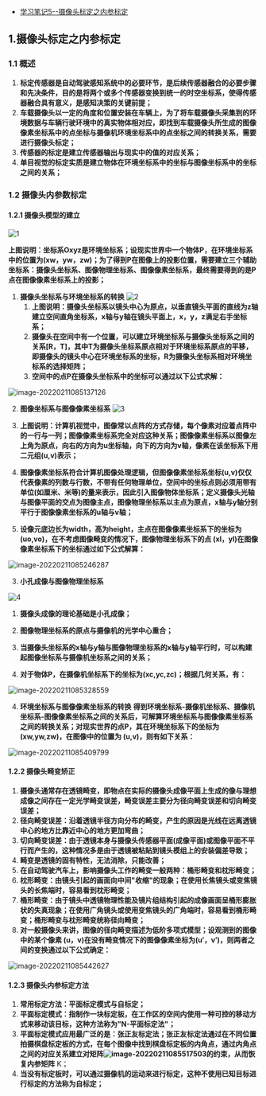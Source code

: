 - [学习笔记5--摄像头标定之内参标定](https://fuxi-willard.blog.csdn.net/article/details/121720500)

## 1.摄像头标定之内参标定

### 1.1 概述

1. **标定传感器是自动驾驶感知系统中的必要环节，是后续传感器融合的必要步骤和先决条件，目的是将两个或多个传感器变换到统一的时空坐标系，使得传感器融合具有意义，是感知决策的关键前提；**
2. **车载摄像头以一定的角度和位置安装在车辆上，为了将车载摄像头采集到的环境数据与车辆行驶环境中的真实物体相对应，即找到车载摄像头所生成的图像像素坐标系中的点坐标与摄像机环境坐标系中的点坐标之间的转换关系，需要进行摄像头标定；**
3. **传感器的标定是建立传感器输出与现实中的值的对应关系；**
4. **单目视觉的标定实质是建立物体在环境坐标系中的坐标与图像坐标系中的坐标之间的关系；**

### 1.2 摄像头内参数标定

#### 1.2.1 摄像头模型的建立

![1](https://img-blog.csdnimg.cn/1ca4c6cae83d418ebe5d34b7ce9309e7.png?x-oss-process=image/watermark,type_d3F5LXplbmhlaQ,shadow_50,text_Q1NETiBARlVYSV9XaWxsYXJk,size_20,color_FFFFFF,t_70,g_se,x_16)

**上图说明：坐标系Oxyz是环境坐标系；设现实世界中一个物体P，在环境坐标系中的位置为(xw，yw，zw)；为了得到P在图像上的投影位置，需要建立三个辅助坐标系：摄像头坐标系、图像物理坐标系、图像像素坐标系，最终需要得到的是P点在图像像素坐标系上的投影；**

1. **摄像头坐标系与环境坐标系的转换**
    ![2](https://img-blog.csdnimg.cn/797131a8d44a44779aed2b9044e28973.png?x-oss-process=image/watermark,type_d3F5LXplbmhlaQ,shadow_50,text_Q1NETiBARlVYSV9XaWxsYXJk,size_19,color_FFFFFF,t_70,g_se,x_16)
   1. **上图说明：摄像头坐标系以镜头中心为原点，以垂直镜头平面的直线为z轴建立空间直角坐标系，x轴与y轴在镜头平面上，x，y，z满足右手坐标系；**
   2. **摄像头在空间中有一个位置，可以建立环境坐标系与摄像头坐标系之间的关系[R，T]，其中T为摄像头坐标系原点相对于环境坐标系原点的平移，即摄像头的镜头中心在环境坐标系的坐标，R为摄像头坐标系相对环境坐标系的选择矩阵；**
   3. **空间中的点P在摄像头坐标系中的坐标可以通过以下公式求解：**

![image-20220211085137126](https://gitee.com/er-huomeng/l-img/raw/master/l-img/image-20220211085137126.png)

2. **图像坐标系与图像像素坐标系**
    ![3](https://img-blog.csdnimg.cn/b8dd93406cb2422fa7c67649c051b62a.png?x-oss-process=image/watermark,type_d3F5LXplbmhlaQ,shadow_50,text_Q1NETiBARlVYSV9XaWxsYXJk,size_20,color_FFFFFF,t_70,g_se,x_16)

1. **上图说明：计算机视觉中，图像常以点阵的方式存储，每个像素对应着点阵中的一行与一列；图像像素坐标系完全对应这种关系；图像像素坐标系以图像左上角为原点，向右的方向为u坐标轴，向下的方向为v轴，像素在该坐标系下用二元组(u,v)表示；**
2. **图像像素坐标系符合计算机图像处理逻辑，但图像像素坐标系坐标(u,v)仅仅代表像素的列数与行数，不带有任何物理单位，空间中的坐标点则必须用带有单位(如厘米、米等)的量来表示，因此引入图像物体坐标系；定义摄像头光轴与图像平面的交点为图像主点，图像物理坐标系以主点为原点，x轴与y轴分别平行于图像像素坐标系的u轴与v轴；**
3. **设像元底边长为width，高为height，主点在图像像素坐标系下的坐标为 (uo,vo)，在不考虑图像畸变的情况下，图像物理坐标系下的点                                          (xl，yl)在图像像素坐标系下的坐标通过如下公式解算：**

![image-20220211085246287](https://gitee.com/er-huomeng/l-img/raw/master/l-img/image-20220211085246287.png)

3. **小孔成像与图像物理坐标系**

![4](https://img-blog.csdnimg.cn/1a5410e249a941b4ac64a00671a6c79c.png?x-oss-process=image/watermark,type_d3F5LXplbmhlaQ,shadow_50,text_Q1NETiBARlVYSV9XaWxsYXJk,size_20,color_FFFFFF,t_70,g_se,x_16)

1. **摄像头成像的理论基础是小孔成像；**

2. **图像物理坐标系的原点与摄像机的光学中心重合；**

3. **当摄像头坐标系的x轴与y轴与图像物理坐标系的x轴与y轴平行时，可以构建起图像坐标系与摄像机坐标系之间的关系；**

4. **对于物体P，在摄像机坐标系下的坐标为(xc,yc,zc)；根据几何关系，有：**

![image-20220211085328559](https://gitee.com/er-huomeng/l-img/raw/master/l-img/image-20220211085328559.png)

4. **环境坐标系与图像像素坐标系的转换**
    **得到环境坐标系-摄像机坐标系、摄像机坐标系-图像像素坐标系之间的关系后，可解算环境坐标系与图像像素坐标系之间的转换关系；对现实世界的点P，其在环境坐标系下的坐标为(xw,yw,zw)，在图像中的位置为 (u,v)，则有如下关系：**

![image-20220211085409799](https://gitee.com/er-huomeng/l-img/raw/master/l-img/image-20220211085409799.png)

#### 1.2.2 摄像头畸变矫正

1. **摄像头通常存在透镜畸变，即物点在实际的摄像头成像平面上生成的像与理想成像之间存在一定光学畸变误差，畸变误差主要分为径向畸变误差和切向畸变误差；**
2. **径向畸变误差：沿着透镜半径方向分布的畸变，产生的原因是光线在远离透镜中心的地方比靠近中心的地方更加弯曲；**
3. **切向畸变误差：由于透镜本身与摄像头传感器平面(成像平面)或图像平面不平行而产生的，这种情况多是由于透镜被粘贴到镜头模组上的安装偏差导致；**
4. **畸变是透镜的固有特性，无法消除，只能改善；**
5. **在自动驾驶汽车上，影响摄像头工作的畸变一般两种：桶形畸变和枕形畸变；**
6. **枕形畸变：由镜头引起的画面向中间"收缩"的现象；在使用长焦镜头或变焦镜头的长焦端时，容易看到枕形畸变；**
7. **桶形畸变：由于镜头中透镜物理性能及镜片组结构引起的成像画面呈桶形膨胀状的失真现象；在使用广角镜头或使用变焦镜头的广角端时，容易看到桶形畸变；桶形畸变与枕形畸变统称径向畸变；**
8. **对一般摄像头来讲，图像的径向畸变描述为低阶多项式模型；设观测到的图像中的某个像素 (u，v)在没有畸变情况下的图像像素坐标为(u′，v′)，则两者之间的变换通过以下公式确定：**

![image-20220211085442627](https://gitee.com/er-huomeng/l-img/raw/master/l-img/image-20220211085442627.png)

#### 1.2.3 摄像头内参标定方法

1. **常用标定方法：平面标定模式与自标定；**
2. **平面标定模式：指制作一块标定板，在工作区的空间内使用一种可控的移动方式来移动该目标，这种方法称为"N-平面标定法"；**
3. **平面标定模式应用最广泛的是：张正友标定法；张正友标定法通过在不同位置拍摄棋盘标定板的方式，在每个图像中找到棋盘标定板的内角点，通过内角点之间的对应关系建立对矩阵![image-20220211085517503](https://gitee.com/er-huomeng/l-img/raw/master/l-img/image-20220211085517503.png)的约束，从而恢复内参矩阵** K；
4. **当没有标定板时，可以通过摄像机的运动来进行标定，这种不使用已知目标进行标定的方法称为自标定；**